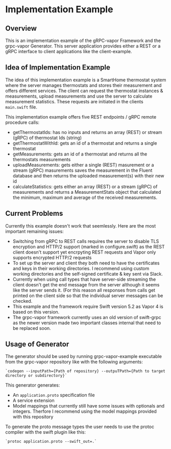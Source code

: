 # Implementation Example

## Overview
This is an implementation example of the gRPC-vapor Framework and the grpc-vapor Generator.
This server application provides either a REST or a gRPC interface to client applications like the client-example.

## Idea of Implementation Example
The idea of this implementation example is a SmartHome thermostat system where the server manages thermostats and stores their measurement and offers different services.
The client can request the thermostat instances & measurements, upload measurements and use the server to calculate measurement statistics.
These requests are initiated in the clients `main.swift` file.

This implementation example offers five REST endpoints / gRPC remote procedure calls:
- getThermostatIds: has no inputs and returns an array (REST) or stream (gRPC) of thermostat Ids (string)
- getThermostatWithId: gets an id of a thermostat and returns a single thermostat
- getMeasurements: gets an id of a thermostat and returns all the thermostats measurements
- uploadMeasurements: gets either a single (REST) masurement or a stream (gRPC) masurements saves the measurement in the Fluent database and then returns the uploaded measurement(s) with their new id
- calculateStatistics: gets either an array (REST) or a stream (gRPC) of measurements and returns a MeasurementStats object that calculated the minimum, maximum and average of the received measurements.  

## Current Problems
Currently this example doesn't work that seemlessly. Here are the most important remaining issues:
- Switching from gRPC to REST calls requires the server to disable TLS encryption and HTTP/2 support (marked in configure.swift) as the REST client doesn't support yet encrpyting REST requests and Vapor only supports encrypted HTTP/2 requests 
- To set up the server and client they both need to have the certificates and keys in their working directories. I recommend using custom working directories and the self-signed certificate & key sent via Slack.
- Currently when using call types that have server-side streaming the client doesn't get the end message from the server although it seems like the server sends it. (For this reason all responses from calls get printed on the client side so that the individual server messages can be checked.    
- This example and the framework require Swift version 5.2 as Vapor 4 is based on this version.
- The grpc-vapor framework currently uses an old version of swift-grpc as the newer version made two important classes internal that need to be replaced soon.

## Usage of Generator
The generator should be used by running grpc-vapor-example executable from the grpc-vapor repository like with the following arguments:

    `codegen --inputPath={Path of repository} --outpuTPath={Path to target directory or subdirectory}`
    
This generator generates:
- An `application.proto` specification file
- A service extension
- Model mappings that currently still have some issues with optionals and integers. Therfore I recommend using the model mappings provided with this repository

To generate the proto message types the user needs to use the protoc compiler with the swift plugin like this:

    `protoc application.proto --swift_out=.` 
